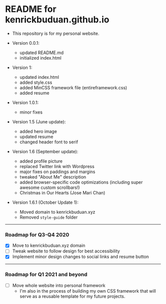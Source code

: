 # README for kenrickbuduan.github.io

* This repository is for my personal website.

* Version 0.0.1:
  - updated README.md
  - initialized index.html

* Version 1:
  - updated index.html
  - added style.css
  - added MinCSS framework file (entireframework.css)
  - added resume

* Version 1.0.1:
  - minor fixes

* Version 1.5 (June update):
  - added hero image
  - updated resume
  - changed header font to serif

* Version 1.6 (September update):
  - added profile picture
  - replaced Twitter link with Wordpress
  - major fixes on paddings and margins
  - tweaked "About Me" description
  - added browser-specific code optimizations (including super awesome custom scrollbars!)
  - Christmas in Our Hearts (Jose Mari Chan)

* Version 1.6.1 (October Update 1):
  - Moved domain to kenrickbuduan.xyz
  - Removed `style-guide` folder

---
### Roadmap for Q3-Q4 2020
- [X] Move to kenrickbuduan.xyz domain
- [ ] Tweak website to follow design for best accessibility
- [X] Implement minor design changes to social links and resume button
---
### Roadmap for Q1 2021 and beyond
- [ ] Move whole website into personal framework
  - I'm also in the process of building my own CSS framework that will serve as a reusable template for my future projects.